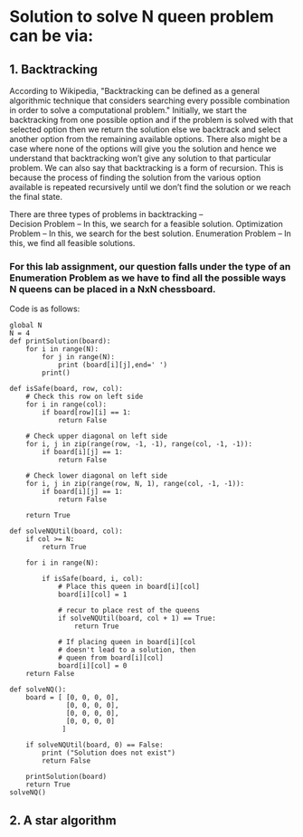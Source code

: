 # Solution to solve N queen problem can be via: 
## 1. Backtracking

According to Wikipedia, "Backtracking can be defined as a general algorithmic technique that considers searching every possible combination in order to solve a computational problem."
Initially, we start the backtracking from one possible option and if the problem is solved with that selected option then we return the solution else we backtrack and select another option from the remaining available options. There also might be a case where none of the options will give you the solution and hence we understand that backtracking won’t give any solution to that particular problem. We can also say that backtracking is a form of recursion. This is because the process of finding the solution from the various option available is repeated recursively until we don’t find the solution or we reach the final state. 

There are three types of problems in backtracking –  
Decision Problem – In this, we search for a feasible solution.
Optimization Problem – In this, we search for the best solution.
Enumeration Problem – In this, we find all feasible solutions.

### For this lab assignment, our question falls under the type of an Enumeration Problem as we have to find all the possible ways N queens can be placed in a NxN chessboard. 

Code is as follows:
``` 
global N
N = 4
def printSolution(board):
    for i in range(N):
        for j in range(N):
            print (board[i][j],end=' ')
        print()
 
def isSafe(board, row, col):
    # Check this row on left side
    for i in range(col):
        if board[row][i] == 1:
            return False
 
    # Check upper diagonal on left side
    for i, j in zip(range(row, -1, -1), range(col, -1, -1)):
        if board[i][j] == 1:
            return False
 
    # Check lower diagonal on left side
    for i, j in zip(range(row, N, 1), range(col, -1, -1)):
        if board[i][j] == 1:
            return False
 
    return True
 
def solveNQUtil(board, col):
    if col >= N:
        return True
 
    for i in range(N):
 
        if isSafe(board, i, col):
            # Place this queen in board[i][col]
            board[i][col] = 1
 
            # recur to place rest of the queens
            if solveNQUtil(board, col + 1) == True:
                return True
 
            # If placing queen in board[i][col
            # doesn't lead to a solution, then
            # queen from board[i][col]
            board[i][col] = 0
    return False

def solveNQ():
    board = [ [0, 0, 0, 0],
              [0, 0, 0, 0],
              [0, 0, 0, 0],
              [0, 0, 0, 0]
             ]
 
    if solveNQUtil(board, 0) == False:
        print ("Solution does not exist")
        return False
 
    printSolution(board)
    return True
solveNQ()
```

## 2. A star algorithm